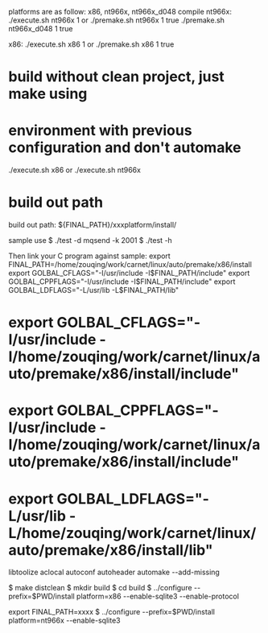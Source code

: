 platforms are as follow:
    x86, nt966x, nt966x_d048
compile
nt966x:
    ./execute.sh nt966x 1
    or
    ./premake.sh nt966x 1 true 
    ./premake.sh nt966x_d048 1 true 

x86:
    ./execute.sh x86 1
    or
    ./premake.sh x86 1 true


# build without clean project, just make using 
# environment with previous configuration and don't automake
./execute.sh x86 
or 
./execute.sh nt966x


# build out path
build out path: ${FINAL_PATH}/xxxplatform/install/


sample use
$ ./test -d mqsend -k 2001
$ ./test -h

Then link your C program against sample:
 export FINAL_PATH=/home/zouqing/work/carnet/linux/auto/premake/x86/install
 export GOLBAL_CFLAGS="-I/usr/include -I$FINAL_PATH/include"
 export GOLBAL_CPPFLAGS="-I/usr/include -I$FINAL_PATH/include"
 export GOLBAL_LDFLAGS="-L/usr/lib -L$FINAL_PATH/lib"
# export GOLBAL_CFLAGS="-I/usr/include -I/home/zouqing/work/carnet/linux/auto/premake/x86/install/include"
# export GOLBAL_CPPFLAGS="-I/usr/include -I/home/zouqing/work/carnet/linux/auto/premake/x86/install/include"
# export GOLBAL_LDFLAGS="-L/usr/lib -L/home/zouqing/work/carnet/linux/auto/premake/x86/install/lib"

 libtoolize
 aclocal
 autoconf
 autoheader
 automake --add-missing

$ make distclean
$ mkdir build
$ cd build
$ ../configure --prefix=$PWD/install platform=x86 --enable-sqlite3 --enable-protocol

export FINAL_PATH=xxxx
$ ../configure --prefix=$PWD/install platform=nt966x --enable-sqlite3

